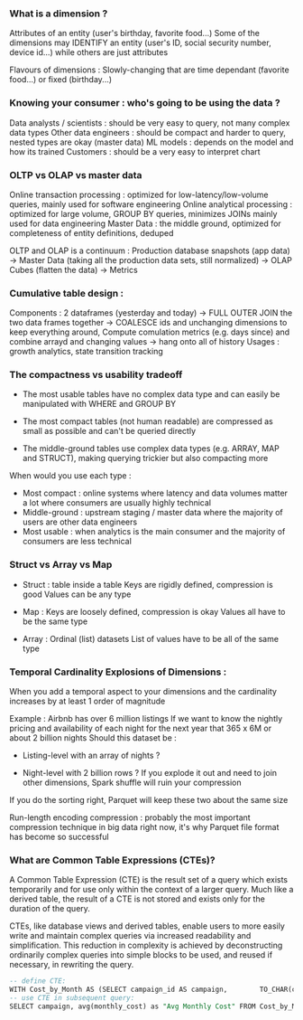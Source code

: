 ### What is a dimension ?
Attributes of an entity (user's birthday, favorite food...)
Some of the dimensions may IDENTIFY an entity (user's ID, social security number, device id...) while others are just attributes

Flavours of dimensions : 
Slowly-changing that are time dependant (favorite food...) or fixed (birthday...)

### Knowing your consumer : who's going to be using the data ?
Data analysts / scientists : should be very easy to query, not many complex data types
Other data engineers : should be compact and harder to query, nested types are okay (master data)
ML models : depends on the model and how its trained 
Customers : should be a very easy to interpret chart

### OLTP vs OLAP vs master data
Online transaction processing : optimized for low-latency/low-volume queries, mainly used for software engineering
Online analytical processing : optimized for large volume, GROUP BY queries, minimizes JOINs mainly used for data engineering
Master Data : the middle ground, optimized for completeness of entity definitions, deduped

OLTP and OLAP is a continuum : 
Production database snapshots (app data) -> Master Data (taking all the production data sets, still normalized) -> OLAP Cubes (flatten the data) -> Metrics

### Cumulative table design : 
Components : 2 dataframes (yesterday and today) -> FULL OUTER JOIN the two data frames together -> COALESCE ids and unchanging dimensions to keep everything around, Compute comulation metrics (e.g. days since) and combine arrayd and changing values -> hang onto all of history
Usages : growth analytics, state transition tracking

### The compactness vs usability tradeoff
- The most usable tables have no complex data type and can easily be manipulated with WHERE and GROUP BY

- The most compact tables (not human readable) are compressed as small as possible and can't be queried directly

- The middle-ground tables use complex data types (e.g. ARRAY, MAP and STRUCT), making querying trickier but also compacting more


When would you use each type : 
- Most compact : online systems where latency and data volumes matter a lot where consumers are usually highly technical
- Middle-ground : upstream staging / master data where the majority of users are other data engineers
- Most usable : when analytics is the main consumer and the majority of consumers are less technical

### Struct vs Array vs Map
- Struct : table inside a table 
Keys are rigidly defined, compression is good
Values can be any type

- Map : 
Keys are loosely defined, compression is okay
Values all have to be the same type

- Array : 
Ordinal (list) datasets
List of values have to be all of the same type


### Temporal Cardinality Explosions of Dimensions : 
When you add a temporal aspect to your dimensions and the cardinality increases by at least 1 order of magnitude

Example : Airbnb has over 6 million listings
If we want to know the nightly pricing and availability of each night for the next year that 365  x 6M or about 2 billion nights
Should this dataset be : 
- Listing-level with an array of nights ?

- Night-level with 2 billion rows ?
If you explode it out and need to join other dimensions, Spark shuffle will ruin your compression

If you do the sorting right, Parquet will keep these two about the same size

Run-length encoding compression : probably the most important compression technique in big data right now, it's why Parquet file format has become so successful

### What are Common Table Expressions (CTEs)?
A Common Table Expression (CTE) is the result set of a query which exists temporarily and for use only within the context of a larger query. Much like a derived table, the result of a CTE is not stored and exists only for the duration of the query.

CTEs, like database views and derived tables, enable users to more easily write and maintain complex queries via increased readability and simplification. This reduction in complexity is achieved by deconstructing ordinarily complex queries into simple blocks to be used, and reused if necessary, in rewriting the query.

```sql
-- define CTE: 
WITH Cost_by_Month AS (SELECT campaign_id AS campaign,        TO_CHAR(created_date, 'YYYY-MM') AS month,        SUM(cost) AS monthly_cost FROM marketing WHERE created_date BETWEEN NOW() - INTERVAL '3 MONTH' AND NOW() GROUP BY 1, 2 ORDER BY 1, 2) 
-- use CTE in subsequent query:
SELECT campaign, avg(monthly_cost) as "Avg Monthly Cost" FROM Cost_by_Month GROUP BY campaign ORDER BY campaign
```